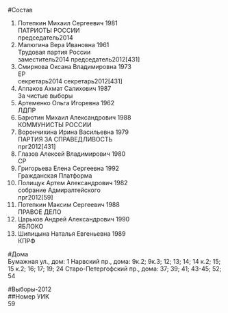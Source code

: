 #Состав  
1. Потепкин Михаил Сергеевич 1981  
    ПАТРИОТЫ РОССИИ  
    председатель2014  
2. Малюгина Вера Ивановна 1961  
    Трудовая партия России  
    заместитель2014 председатель2012[431]  
3. Смирнова Оксана Владимировна 1973  
    ЕР  
    секретарь2014 секретарь2012[431]  
4. Аппаков Ахмат Салихович 1987  
    За чистые выборы  
5. Артеменко Ольга Игоревна 1962  
    ЛДПР  
6. Барютин Михаил Александрович 1988  
    КОММУНИСТЫ РОССИИ  
7. Ворончихина Ирина Васильевна 1979  
    ПАРТИЯ ЗА СПРАВЕДЛИВОСТЬ  
    прг2012[431]  
8. Глазов Алексей Владимирович 1980  
    СР  
9. Григорьева Елена Сергеевна 1992  
    Гражданская Платформа  
10. Полищук Артем Александрович 1982  
    собрание Адмиралтейского  
    прг2012[59]  
11. Потепкин Максим Сергеевич 1988  
    ПРАВОЕ ДЕЛО  
12. Царьков Андрей Александрович 1990  
    ЯБЛОКО  
13. Шипицына Наталья Евгеньевна 1989  
    КПРФ  

#Дома  
Бумажная ул., дом: 1 Нарвский пр., дома: 9к.2; 9к.3; 12; 13; 14; 14 к.2; 15; 15 к.2; 16; 17; 19; 24 Старо-Петергофский пр., дома: 37; 39; 41; 43-45; 52; 54  
  
#Выборы-2012  
##Номер УИК  
59  
